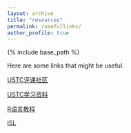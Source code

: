 ```yaml
---
layout: archive
title: "resources"
permalink: /usefullinks/
author_profile: true
---
```

{% include base_path %}

Here are some links that might be useful.

[USTC评课社区]([icourse.club](https://icourse.club/user/7338))

[USTC学习资料](https://www.zhangjy9610.me/USTCdata.html)

[R语言教程](https://www.math.pku.edu.cn/teachers/lidf/docs/Rbook/html/_Rbook/index.html)

[ISL](https://static1.squarespace.com/static/5ff2adbe3fe4fe33db902812/t/6062a083acbfe82c7195b27d/1617076404560/ISLR%2BSeventh%2BPrinting.pdf)

